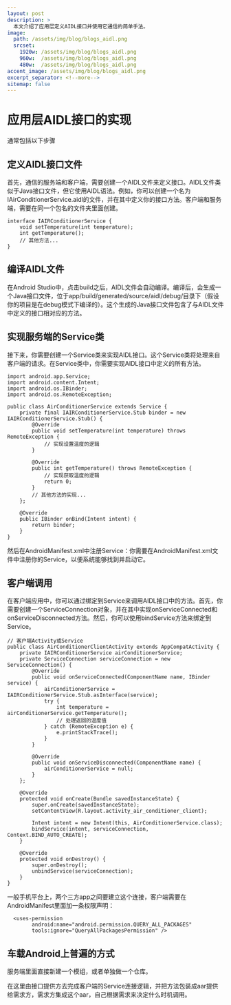 ```yaml
---
layout: post
description: > 
  本文介绍了应用层定义AIDL接口并使用它通信的简单手法。
image: 
  path: /assets/img/blog/blogs_aidl.png
  srcset: 
    1920w: /assets/img/blog/blogs_aidl.png
    960w:  /assets/img/blog/blogs_aidl.png
    480w:  /assets/img/blog/blogs_aidl.png
accent_image: /assets/img/blog/blogs_aidl.png
excerpt_separator: <!--more-->
sitemap: false
---
```

# 应用层AIDL接口的实现
通常包括以下步骤
## 定义AIDL接口文件
首先，通信的服务端和客户端，需要创建一个AIDL文件来定义接口。AIDL文件类似于Java接口文件，但它使用AIDL语法。例如，你可以创建一个名为IAirConditionerService.aidl的文件，并在其中定义你的接口方法。客户端和服务端，需要在同一个包名的文件夹里面创建。

```
interface IAIRConditionerService {
    void setTemperature(int temperature);
    int getTemperature();
    // 其他方法...
}
```
## 编译AIDL文件
在Android Studio中，点击build之后，AIDL文件会自动编译。编译后，会生成一个Java接口文件，位于app/build/generated/source/aidl/debug/目录下（假设你的项目是在debug模式下编译的）。这个生成的Java接口文件包含了与AIDL文件中定义的接口相对应的方法。

## 实现服务端的Service类
接下来，你需要创建一个Service类来实现AIDL接口。这个Service类将处理来自客户端的请求。在Service类中，你需要实现AIDL接口中定义的所有方法。

```
import android.app.Service;
import android.content.Intent;
import android.os.IBinder;
import android.os.RemoteException;

public class AirConditionerService extends Service {
    private final IAIRConditionerService.Stub binder = new IAIRConditionerService.Stub() {
        @Override
        public void setTemperature(int temperature) throws RemoteException {
            // 实现设置温度的逻辑
        }

        @Override
        public int getTemperature() throws RemoteException {
            // 实现获取温度的逻辑
            return 0;
        }
        // 其他方法的实现...
    };

    @Override
    public IBinder onBind(Intent intent) {
        return binder;
    }
}
```
然后在AndroidManifest.xml中注册Service：你需要在AndroidManifest.xml文件中注册你的Service，以便系统能够找到并启动它。

## 客户端调用
在客户端应用中，你可以通过绑定到Service来调用AIDL接口中的方法。首先，你需要创建一个ServiceConnection对象，并在其中实现onServiceConnected和onServiceDisconnected方法。然后，你可以使用bindService方法来绑定到Service。

```
// 客户端Activity或Service
public class AirConditionerClientActivity extends AppCompatActivity {
    private IAIRConditionerService airConditionerService;
    private ServiceConnection serviceConnection = new ServiceConnection() {
        @Override
        public void onServiceConnected(ComponentName name, IBinder service) {
            airConditionerService = IAIRConditionerService.Stub.asInterface(service);
            try {
                int temperature = airConditionerService.getTemperature();
                // 处理返回的温度值
            } catch (RemoteException e) {
                e.printStackTrace();
            }
        }

        @Override
        public void onServiceDisconnected(ComponentName name) {
            airConditionerService = null;
        }
    };

    @Override
    protected void onCreate(Bundle savedInstanceState) {
        super.onCreate(savedInstanceState);
        setContentView(R.layout.activity_air_conditioner_client);

        Intent intent = new Intent(this, AirConditionerService.class);
        bindService(intent, serviceConnection, Context.BIND_AUTO_CREATE);
    }

    @Override
    protected void onDestroy() {
        super.onDestroy();
        unbindService(serviceConnection);
    }
}
```

一般手机平台上，两个三方app之间要建立这个连接，客户端需要在AndroidManifest里面加一条权限声明：

```
  <uses-permission
        android:name="android.permission.QUERY_ALL_PACKAGES"
        tools:ignore="QueryAllPackagesPermission" />
```

## 车载Android上普遍的方式

服务端里面直接新建一个模组，或者单独做一个仓库。

在这里由接口提供方去完成客户端的Service连接逻辑，并把方法包装成aar提供给需求方，需求方集成这个aar，自己根据需求来决定什么时机调用。